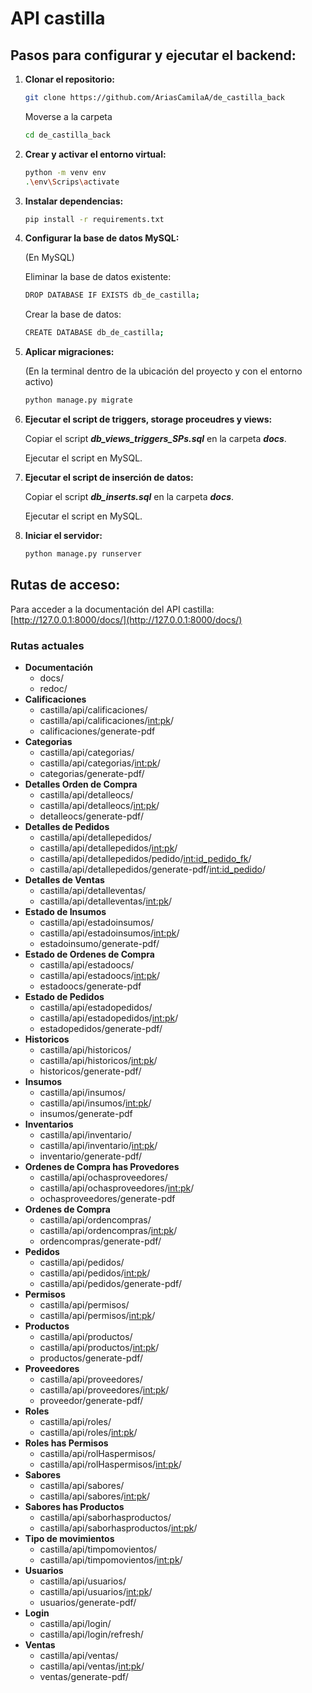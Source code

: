 # API castilla
## Pasos para configurar y ejecutar el backend:

1. **Clonar el repositorio:**
   ```bash
   git clone https://github.com/AriasCamilaA/de_castilla_back
   ```
   Moverse a la carpeta
   ```bash
   cd de_castilla_back
   ```
2. **Crear y activar el entorno virtual:**
   ```bash
   python -m venv env
   .\env\Scrips\activate
   ```

3. **Instalar dependencias:**
   ```bash
   pip install -r requirements.txt
   ```

4. **Configurar la base de datos MySQL:**

   (En MySQL)

   Eliminar la base de datos existente:

   ```bash
   DROP DATABASE IF EXISTS db_de_castilla;
   ```
   Crear la base de datos:
   ```bash
   CREATE DATABASE db_de_castilla;
   ```

5. **Aplicar migraciones:**
   
   (En la terminal dentro de la ubicación del proyecto y con el entorno activo)

   ```bash
   python manage.py migrate
   ```

6. **Ejecutar el script de triggers, storage proceudres y views:**

   Copiar el script _**db_views_triggers_SPs.sql**_ en la carpeta _**docs**_.

   Ejecutar el script en MySQL.

7. **Ejecutar el script de inserción de datos:**

   Copiar el script _**db_inserts.sql**_ en la carpeta _**docs**_.

   Ejecutar el script en MySQL.

8. **Iniciar el servidor:**
   ```bash
   python manage.py runserver
   ```

## Rutas de acceso:

Para acceder a la documentación del API castilla: [http://127.0.0.1:8000/docs/](http://127.0.0.1:8000/docs/)

### Rutas actuales
- **Documentación**
   - docs/
   - redoc/
- **Calificaciones**
   - castilla/api/calificaciones/
   - castilla/api/calificaciones/<int:pk>/
   - calificaciones/generate-pdf
- **Categorias**
   - castilla/api/categorias/
   - castilla/api/categorias/<int:pk>/
   - categorias/generate-pdf/
- **Detalles Orden de Compra**
   - castilla/api/detalleocs/
   - castilla/api/detalleocs/<int:pk>/
   - detalleocs/generate-pdf/
- **Detalles de Pedidos**
   - castilla/api/detallepedidos/
   - castilla/api/detallepedidos/<int:pk>/
   - castilla/api/detallepedidos/pedido/<int:id_pedido_fk>/
   - castilla/api/detallepedidos/generate-pdf/<int:id_pedido>/
- **Detalles de Ventas**
   - castilla/api/detalleventas/
   - castilla/api/detalleventas/<int:pk>/
- **Estado de Insumos**
   - castilla/api/estadoinsumos/
   - castilla/api/estadoinsumos/<int:pk>/
   - estadoinsumo/generate-pdf/
- **Estado de Ordenes de Compra**
   - castilla/api/estadoocs/
   - castilla/api/estadoocs/<int:pk>/
   - estadoocs/generate-pdf
- **Estado de Pedidos**
   - castilla/api/estadopedidos/
   - castilla/api/estadopedidos/<int:pk>/
   - estadopedidos/generate-pdf/
- **Historicos**
   - castilla/api/historicos/
   - castilla/api/historicos/<int:pk>/
   - historicos/generate-pdf/
- **Insumos**
   - castilla/api/insumos/
   - castilla/api/insumos/<int:pk>/
   - insumos/generate-pdf
- **Inventarios**
   - castilla/api/inventario/
   - castilla/api/inventario/<int:pk>/
   - inventario/generate-pdf/
- **Ordenes de Compra has Provedores**
   - castilla/api/ochasproveedores/
   - castilla/api/ochasproveedores/<int:pk>/
   - ochasproveedores/generate-pdf
- **Ordenes de Compra**
   - castilla/api/ordencompras/
   - castilla/api/ordencompras/<int:pk>/
   - ordencompras/generate-pdf/
- **Pedidos**
   - castilla/api/pedidos/
   - castilla/api/pedidos/<int:pk>/
   - castilla/api/pedidos/generate-pdf/ 
- **Permisos**
   - castilla/api/permisos/
   - castilla/api/permisos/<int:pk>/
- **Productos**
   - castilla/api/productos/
   - castilla/api/productos/<int:pk>/
   - productos/generate-pdf/
- **Proveedores**
   - castilla/api/proveedores/
   - castilla/api/proveedores/<int:pk>/
   - proveedor/generate-pdf/
- **Roles**
   - castilla/api/roles/
   - castilla/api/roles/<int:pk>/
- **Roles has Permisos**
   - castilla/api/rolHaspermisos/
   - castilla/api/rolHaspermisos/<int:pk>/
- **Sabores**
   - castilla/api/sabores/
   - castilla/api/sabores/<int:pk>/
- **Sabores has Productos**
   - castilla/api/saborhasproductos/
   - castilla/api/saborhasproductos/<int:pk>/
- **Tipo de movimientos**
   - castilla/api/timpomovientos/
   - castilla/api/timpomovientos/<int:pk>/
- **Usuarios**
   - castilla/api/usuarios/
   - castilla/api/usuarios/<int:pk>/
   - usuarios/generate-pdf/
- **Login**
   - castilla/api/login/ 
   - castilla/api/login/refresh/ 
- **Ventas**
   - castilla/api/ventas/
   - castilla/api/ventas/<int:pk>/
   - ventas/generate-pdf/




